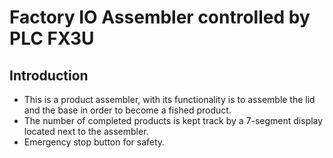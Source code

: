 # Factory IO Assembler controlled by PLC FX3U
## Introduction
- This is a product assembler, with its functionality is to assemble the lid and the base in order to become a fished product.
- The number of completed products is kept track by a 7-segment display located next to the assembler.
- Emergency stop button for safety.

